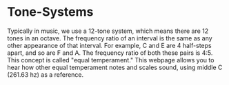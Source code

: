 # Tone-Systems

Typically in music, we use a 12-tone system, which means there are 12 tones in an octave. The frequency ratio of an interval is the same as any other appearance of that interval. For example, C and E are 4 half-steps apart, and so are F and A. The frequency ratio of both these pairs is 4:5. This concept is called "equal temperament." This webpage allows you to hear how other equal temperament notes and scales sound, using middle C (261.63 hz) as a reference.
